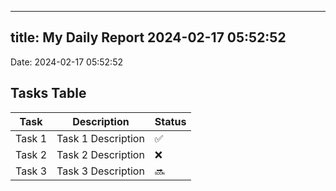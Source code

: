 
---
title: My Daily Report 2024-02-17 05:52:52
---

Date: 2024-02-17 05:52:52

## Tasks Table

| Task | Description | Status |
|------|-------------|--------|
| Task 1 | Task 1 Description | ✅ |
| Task 2 | Task 2 Description | ❌ |
| Task 3 | Task 3 Description | 🔜 |
